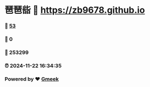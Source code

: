 # 琶琶啙 :link: https://zb9678.github.io 
### :page_facing_up: [53](https://zb9678.github.io/tag.html) 
### :speech_balloon: 0 
### :hibiscus: 253299 
### :alarm_clock: 2024-11-22 16:34:35 
### Powered by :heart: [Gmeek](https://github.com/Meekdai/Gmeek)
